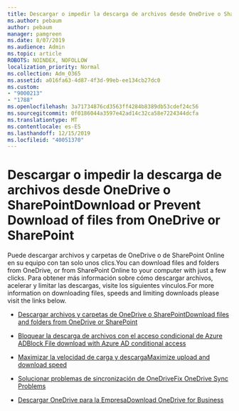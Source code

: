 ```yaml
---
title: Descargar o impedir la descarga de archivos desde OneDrive o SharePoint
ms.author: pebaum
author: pebaum
manager: pamgreen
ms.date: 8/07/2019
ms.audience: Admin
ms.topic: article
ROBOTS: NOINDEX, NOFOLLOW
localization_priority: Normal
ms.collection: Adm_O365
ms.assetid: a016fa63-4d87-4f3d-99eb-ee134cb27dc0
ms.custom:
- "9000213"
- "1788"
ms.openlocfilehash: 3a71734876cd3563ff4284b8389db53cdef24c56
ms.sourcegitcommit: 0f0186044a3597e42ad14c32ca58e7224344dcfa
ms.translationtype: MT
ms.contentlocale: es-ES
ms.lasthandoff: 12/15/2019
ms.locfileid: "40051370"
---
```

# <a name="download-or-prevent-download-of-files-from-onedrive-or-sharepoint"></a><span data-ttu-id="78844-102">Descargar o impedir la descarga de archivos desde OneDrive o SharePoint</span><span class="sxs-lookup"><span data-stu-id="78844-102">Download or Prevent Download of files from OneDrive or SharePoint</span></span>

<span data-ttu-id="78844-103">Puede descargar archivos y carpetas de OneDrive o de SharePoint Online en su equipo con tan solo unos clics.</span><span class="sxs-lookup"><span data-stu-id="78844-103">You can download files and folders from OneDrive, or from SharePoint Online to your computer with just a few clicks.</span></span> <span data-ttu-id="78844-104">Para obtener más información sobre cómo descargar archivos, acelerar y limitar las descargas, visite los siguientes vínculos.</span><span class="sxs-lookup"><span data-stu-id="78844-104">For more information on downloading files, speeds and limiting downloads please visit the links below.</span></span>

- [<span data-ttu-id="78844-105">Descargar archivos y carpetas de OneDrive o SharePoint</span><span class="sxs-lookup"><span data-stu-id="78844-105">Download files and folders from OneDrive or SharePoint</span></span>](https://support.office.com/article/Download-files-and-folders-from-OneDrive-or-SharePoint-5c7397b7-19c7-4893-84fe-d02e8fa5df05)
- [<span data-ttu-id="78844-106">Bloquear la descarga de archivos con el acceso condicional de Azure AD</span><span class="sxs-lookup"><span data-stu-id="78844-106">Block File download with Azure AD conditional access</span></span>](https://docs.microsoft.com/cloud-app-security/use-case-proxy-block-session-aad#create-a-block-download-policy-for-unmanaged-devices)


- [<span data-ttu-id="78844-107">Maximizar la velocidad de carga y descarga</span><span class="sxs-lookup"><span data-stu-id="78844-107">Maximize upload and download speed</span></span>](https://support.office.com/article/Maximize-upload-and-download-speed-8eeadfb8-501f-406d-997b-98ab6ff67f43)

- [<span data-ttu-id="78844-108">Solucionar problemas de sincronización de OneDrive</span><span class="sxs-lookup"><span data-stu-id="78844-108">Fix OneDrive Sync Problems</span></span>](https://support.office.com/article/Fix-OneDrive-sync-problems-83ab0d8a-8400-45b0-8dcf-dc8aa8a6bcf8)

- [<span data-ttu-id="78844-109">Descargar OneDrive para la Empresa</span><span class="sxs-lookup"><span data-stu-id="78844-109">Download OneDrive for Business</span></span>](https://onedrive.live.com/about/download/)

